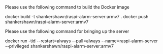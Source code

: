 Please use the following command to build the Docker image

docker build -t shankershawn/raspi-alarm-server:armv7 .
docker push shankershawn/raspi-alarm-server:armv7

Please use the following command for bringing up the server

docker run -tid --restart=always --pull=always --name=raspi-alarm-server --privileged shankershawn/raspi-alarm-server:armv7
